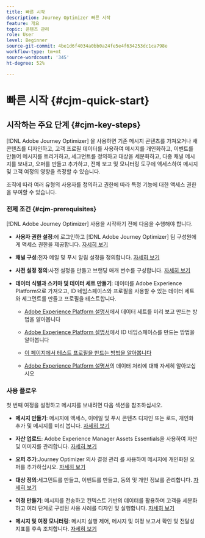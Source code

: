 ```yaml
---
title: 빠른 시작
description: Journey Optimizer 빠른 시작
feature: 개요
topic: 콘텐츠 관리
role: User
level: Beginner
source-git-commit: 4be1d6f4034a0bb0a24fe5e4f634253dc1ca798e
workflow-type: tm+mt
source-wordcount: '345'
ht-degree: 52%

---
```


# 빠른 시작 {#cjm-quick-start}

## 시작하는 주요 단계 {#cjm-key-steps}

[!DNL Adobe Journey Optimizer] 을 사용하면 기존 메시지 콘텐츠를 가져오거나 새 콘텐츠를 디자인하고, 고객 프로필 데이터를 사용하여 메시지를 개인화하고, 이벤트를 만들어 메시지를 트리거하고, 세그먼트를 정의하고 대상을 세분화하고, 다중 채널 메시지를 보내고, 오퍼를 만들고 추가하고, 전체 보고 및 모니터링 도구에 액세스하여 메시지 및 고객 여정의 영향을 측정할 수 있습니다.

조직에 따라 여러 유형의 사용자를 정의하고 권한에 따라 특정 기능에 대한 액세스 권한을 부여할 수 있습니다.

### 전제 조건 {#cjm-prerequisites}

[!DNL Adobe Journey Optimizer] 사용을 시작하기 전에 다음을 수행해야 합니다.

* **사용자 권한 설정**:에 로그인하고  [!DNL Adobe Journey Optimizer] 팀 구성원에게 액세스 권한을 제공합니다. [자세히 보기](../using/administration/permissions.md)

* **채널 구성**:전자 메일 및 푸시 알림 설정을 정의합니다. [자세히 보기](../using/configuration/get-started-configuration.md)

* **사전 설정 정의**:사전 설정을 만들고 브랜딩 매개 변수를 구성합니다. [자세히 보기](../using/configuration/message-presets.md)

* **데이터 식별과 스키마 및 데이터 세트 만들기**: 데이터를 Adobe Experience Platform으로 가져오고, ID 네임스페이스와 프로필을 사용할 수 있는 데이터 세트와 세그먼트를 만들고 프로필을 테스트합니다.

   * [Adobe Experience Platform 설명서](https://experienceleague.adobe.com/docs/experience-platform/catalog/datasets/user-guide.html?lang=ko)에서 데이터 세트를 미리 보고 만드는 방법을 알아봅니다

   * [Adobe Experience Platform 설명서](https://experienceleague.adobe.com/docs/experience-platform/identity/namespaces.html?lang=ko#manage-namespaces)에서 ID 네임스페이스를 만드는 방법을 알아봅니다

   * [이 페이지에서 테스트 프로필을 만드는 방법을 알아봅니다](../using/building-journeys/creating-test-profiles.md)

   * [Adobe Experience Platform 설명서](https://experienceleague.adobe.com/docs/experience-platform/ingestion/home.html?lang=ko)의 데이터 처리에 대해 자세히 알아보십시오


### 사용 플로우

첫 번째 여정을 설정하고 메시지를 보내려면 다음 섹션을 참조하십시오.

* **메시지 만들기**: 메시지에 액세스, 이메일 및 푸시 콘텐츠 디자인 또는 로드, 개인화 추가 및 메시지를 미리 봅니다. [자세히 보기](create-message.md)

* **자산 업로드**: Adobe Experience Manager Assets Essentials을 사용하여 자산 및 이미지를 관리합니다. [자세히 보기](assets-essentials.md)

* **오퍼 추가**:Journey Optimizer 의사 결정 관리 를 사용하여 메시지에 개인화된 오퍼를 추가하십시오. [자세히 보기](../using/offers/get-started/starting-offer-decisioning.md)

* **대상 정의**:세그먼트를 만들고, 이벤트를 만들고, 동의 및 개인 정보를 관리합니다. [자세히 보기](../using/segment/about-segments.md)

* **여정 만들기**: 메시지를 전송하고 컨텍스트 기반의 데이터를 활용하며 고객을 세분화하고 여러 단계로 구성된 사용 사례를 디자인 및 실행합니다. [자세히 보기](building-journeys/journey.md)

* **메시지 및 여정 모니터링**: 메시지 실행 제어, 메시지 및 여정 보고서 확인 및 전달성 지표를 후속 조치합니다. [자세히 보기](message-monitoring.md)
